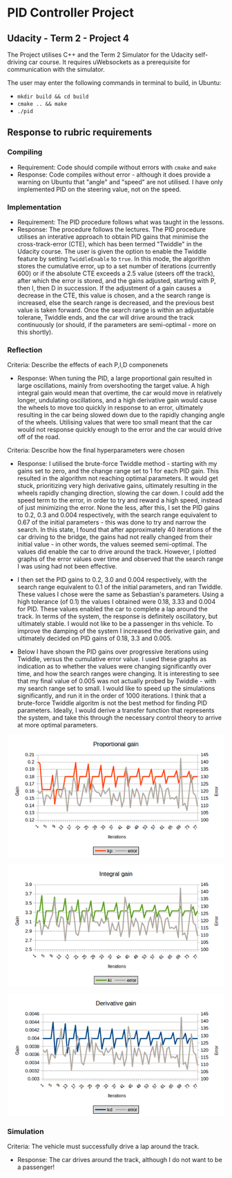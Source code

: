 # PID Controller Project
## Udacity - Term 2 - Project 4

The Project utilises C++ and the Term 2 Simulator for the Udacity self-driving car course. It requires uWebsockets as a prerequisite for communication with the simulator.

The user may enter the following commands in terminal to build, in Ubuntu:
* `mkdir build && cd build`
* `cmake .. && make`
* `./pid`

## Response to rubric requirements
### Compiling
* Requirement: Code should compile without errors with `cmake` and `make`
* Response: Code compiles without error - although it does provide a warning on Ubuntu that "angle" and "speed" are not utilised. I have only implemented PID on the steering value, not on the speed.

### Implementation
* Requirement: The PID procedure follows what was taught in the lessons.
* Response: The procedure follows the lectures. The PID procedure utilises an interative approach to obtain PID gains that minimise the cross-track-error (CTE), which has been termed "Twiddle" in the Udacity course. The user is given the option to enable the Twiddle feature by setting `TwiddleEnable` to `true`. In this mode, the algorithm stores the cumulative error, up to a set number of iterations (currently 600) or if the absolute CTE exceeds a 2.5 value (steers off the track), after which the error is stored, and the gains adjusted, starting with P, then I, then D in succession. If the adjustment of a gain causes a decrease in the CTE, this value is chosen, and a the search range is increased, else the search range is decreased, and the previous best value is taken forward. Once the search range is within an adjustable tolerane, Twiddle ends, and the car will drive around the track continuously (or should, if the parameters are semi-optimal - more on this shortly).

### Reflection
Criteria: Describe the effects of each P,I,D componenets
* Response: When tuning the PID, a large proportional gain resulted in large oscillations, mainly from overshooting the target value. A high integral gain would mean that overtime, the car would move in relatively longer, undulating oscillations, and a high derivative gain would cause the wheels to move too quickly in response to an error, ultimately resulting in the car being slowed down due to the rapidly changing angle of the wheels. Utilising values that were too small meant that the car would not response quickly enough to the error and the car would drive off of the road.

Criteria: Describe how the final hyperparameters were chosen
* Response: I utilised the brute-force Twiddle method - starting with my gains set to zero, and the change range set to 1 for each PID gain. This resulted in the algorithm not reaching optimal parameters. It would get stuck, prioritizing very high derivative gains, ultimately resulting in the wheels rapidly changing direction, slowing the car down. I could add the speed term to the error, in order to try and reward a high speed, instead of just minimizing the error. None the less, after this, I set the PID gains to 0.2, 0.3 and 0.004 respectively, with the search range equivalent to 0.67 of the initial parameters - this was done to try and narrow the search. In this state, I found that after approximately 40 iterations of the car driving to the bridge, the gains had not really changed from their initial value - in other words, the values seemed semi-optimal. The values did enable the car to drive around the track. However, I plotted graphs of the error values over time and observed that the search range I was using had not been effective.

* I then set the PID gains to 0.2, 3.0 and 0.004 respectively, with the search range equivalent to 0.1 of the initial parameters, and ran Twiddle. These values I chose were the same as Sebastian's parameters. Using a high tolerance (of 0.1) the values I obtained were 0.18, 3.33 and 0.004 for PID. These values enabled the car to complete a lap around the track. In terms of the system, the response is definitely oscillatory, but ultimately stable. I would not like to be a passenger in ths vehicle. To improve the damping of the system I increased the derivative gain, and ultimately decided on PID gains of 0.18, 3.3 and 0.005.

* Below I have shown the PID gains over progressive iterations using Twiddle, versus the cumulative error value. I used these graphs as indication as to whether the values were changing significantly over time, and how the search ranges were changing. It is interesting to see that my final value of 0.005 was not actually probed by Twiddle - with my search range set to small. I would like to speed up the simulations significantly, and run it in the order of 1000 iterations. I think that a brute-force Twiddle algoritm is not the best method for finding PID parameters. Ideally, I would derive a transfer function that represents the system, and take this through the necessary control theory to arrive at more optimal parameters.

![Alt text](Images/kp.png)

![Alt text](Images/ki.png)

![Alt text](Images/kd.png)

### Simulation
Criteria: The vehicle must successfully drive a lap around the track.
* Response: The car drives around the track, although I do not want to be a passenger!
